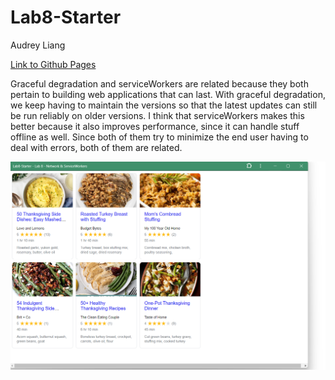 # Lab8-Starter
Audrey Liang

[Link to Github Pages](https://oodball.github.io/Lab8-Starter/)

Graceful degradation and serviceWorkers are related because they both pertain to building web applications that can last. With graceful degradation, we keep having to maintain the versions so that the latest updates can still be run reliably on older versions. I think that serviceWorkers makes this better because it also improves performance, since it can handle stuff offline as well. Since both of them try to minimize the end user having to deal with errors, both of them are related. 

![PWA image](pwa.png)